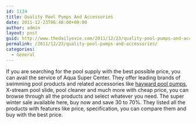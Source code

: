 ```yaml
---
id: 1134
title: Quality Pool Pumps And Accessories
date: 2011-12-23T06:48:00+00:00
author: admin
layout: post
guid: http://www.thedailyevie.com/2011/12/23/quality-pool-pumps-and-accessories/
permalink: /2011/12/23/quality-pool-pumps-and-accessories/
categories:
  - General
---
```

If you are searching for the pool supply with the best possible price, you can avail the service of Aqua Super Center. They offer leading brands of swimming pool products and related accessories like [hayward pool pumps](http://www.aquasupercenter.com/), X-stream pool slide, pool cleaner and much more with cheap price, you can browse through all the products and select whatever you need. The super winter sale available here, buy now and save 30 to 70%. They listed all the products with features like price, specification, you can compare them and buy with the best price.